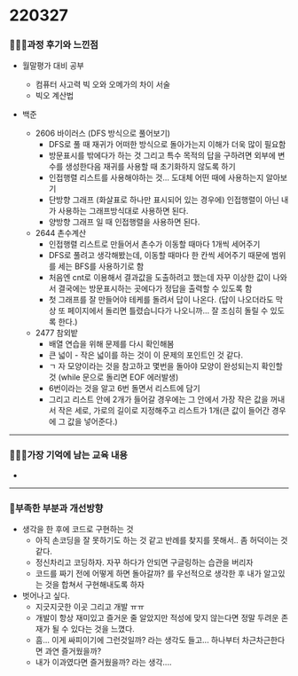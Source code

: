 # 220327

### 👨🏼‍🏫과정 후기와 느낀점

- 월말평가 대비 공부
  - 컴퓨터 사고력 빅 오와 오메가의 차이 서술
  - 빅오 계산법




- 백준
  - 2606 바이러스 (DFS 방식으로 풀어보기)
    - DFS로 풀 때 재귀가 어떠한 방식으로 돌아가는지 이해가 더욱 많이 필요함
    - 방문표시를 밖에다가 하는 것 그리고 특수 목적의 답을 구하려면 외부에 변수를 생성한다음 재귀를 사용할 때 초기화하지 않도록 하기
    - 인접행렬 리스트를 사용해야하는 것... 도대체 어떤 때에 사용하는지 알아보기
    - 단방향 그래프 (화살표로 하나만 표시되어 있는 경우에) 인접행렬이 아닌 내가 사용하는 그래프방식대로 사용하면 된다.
    - 양방향 그래프 일 때 인접행렬을 사용하면 된다.
  - 2644 촌수계산
    - 인접행렬 리스트로 만들어서 촌수가 이동할 때마다 1개씩 세어주기
    - DFS로 풀려고 생각해봤는데, 이동할 때마다 한 칸씩 세어주기 때문에 범위를 세는 BFS를 사용하기로 함
    - 처음엔 cnt로 이용해서 결과값을 도출하려고 했는데 자꾸 이상한 값이 나와서 결국에는 방문표시하는 곳에다가 정답을 출력할 수 있도록 함
    - 첫 그래프를 잘 만들어야 테케를 돌려서 답이 나온다. (답이 나오더라도 막상 또 페이지에서 돌리면 틀렸습니다가 나오니까... 잘 조심히 돌릴 수 있도록 한다.)
  - 2477 참외밭
    - 배열 연습을 위해 문제를 다시 확인해봄
    - 큰 넓이 - 작은 넓이를 하는 것이 이 문제의 포인트인 것 같다.
    - ㄱ 자 모양이라는 것을 참고하고 몇번을 돌아야 모양이 완성되는지 확인할 것 (while 문으로 돌리면 EOF 에러발생)
    - 6번이라는 것을 알고 6번 돌면서 리스트에 담기
    - 그리고 리스트 안에 2개가 들어갈 경우에는 그 안에서 가장 작은 값을 꺼내서 작은 세로, 가로의 길이로 지정해주고 리스트가 1개(큰 값이 들어간 경우에 그 값을 넣어준다.) 

---

### 💁🏼‍♂️가장 기억에 남는 교육 내용

- 

---

### 💫부족한 부분과 개선방향

- 생각을 한 후에 코드로 구현하는 것
  - 아직 손코딩을 잘 못하기도 하는 것 같고 반례를 찾지를 못해서.. 좀 허덕이는 것 같다.
  - 정신차리고 코딩하자. 자꾸 하다가 안되면 구글링하는 습관을 버리자
  - 코드를 짜기 전에 어떻게 하면 돌아갈까? 를 우선적으로 생각한 후 내가 알고있는 것을 합쳐서 구현해내도록 하자
- 벗어나고 싶다.
  - 지긋지긋한 이곳 그리고 개발 ㅠㅠ
  - 개발이 항상 재미있고 즐거운 줄 알았지만 적성에 맞지 않는다면 정말 두려운 존재가 될 수 있다는 것을 느꼈다.
  - 흠... 이게 싸피이기에 그런것일까? 라는 생각도 들고... 하나부터 차근차근한다면 과연 즐거웠을까?
  - 내가 이과였다면 즐거웠을까? 라는 생각....
